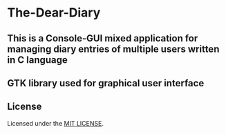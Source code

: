 # The-Dear-Diary

## This is a Console-GUI mixed application for managing diary entries of multiple users written in C language 
## GTK library used for graphical user interface

## License
Licensed under the [MIT LICENSE](LICENSE).
